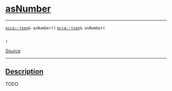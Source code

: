 
<h1 id="as-number">
 <a href="#/api/json/asNumber" class="anchor">
   <span>asNumber</span>
  </a>
</h1>

<div class="signature">

<hr>

  <div class="definition-container">
    <div class="definition">
      <code class="desktop-only"><a href="#/api/json/">occa::json</a>& asNumber()</code>
      <code class="mobile-only"><a href="#/api/json/">occa::json</a>& asNumber(
    
)</code>
      <div class="flex-spacing"></div>
      <a href="https://github.com/libocca/occa/blob/22da1992/include/occa/types/json.hpp#L547" target="_blank">Source</a>
    </div>
    
  </div>

  <hr>
</div>


<h2 id="description">
 <a href="#/api/json/asNumber?id=description" class="anchor">
   <span>Description</span>
  </a>
</h2>

TODO
